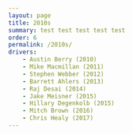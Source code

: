 ```yaml
---
layout: page
title: 2010s
summary: test test test test test
order: 6
permalink: /2010s/
drivers:
    - Austin Berry (2010)
    - Mike Macmillan (2011)
    - Stephen Webber (2012)
    - Barrett Ahlers (2013)
    - Raj Desai (2014)
    - Jake Meisner (2015)
    - Hillary Degenkolb (2015)
    - Mitch Brown (2016)
    - Chris Healy (2017)
---
```

